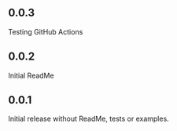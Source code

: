 ## 0.0.3

Testing
GitHub Actions

## 0.0.2

Initial ReadMe

## 0.0.1

Initial release without ReadMe, tests or examples.
